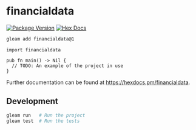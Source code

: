 # financialdata

[![Package Version](https://img.shields.io/hexpm/v/financialdata)](https://hex.pm/packages/financialdata)
[![Hex Docs](https://img.shields.io/badge/hex-docs-ffaff3)](https://hexdocs.pm/financialdata/)

```sh
gleam add financialdata@1
```
```gleam
import financialdata

pub fn main() -> Nil {
  // TODO: An example of the project in use
}
```

Further documentation can be found at <https://hexdocs.pm/financialdata>.

## Development

```sh
gleam run   # Run the project
gleam test  # Run the tests
```
